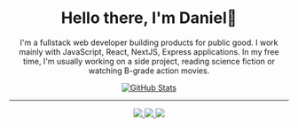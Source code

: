 
<p>
  <h1 align="center">
    <b>Hello there, I'm Daniel👋</b>
  </h1>
  <p align="center">
    I'm a fullstack web developer building products for public good. I work mainly with JavaScript, React, NextJS, Express applications. In my free time, I'm usually working on a side project, reading science fiction or watching B-grade action movies.
  </p>
</p>

<p align="center">
  <a href="https://github.com/danielkhoo">
    <img alt="GitHub Stats" src="https://github-readme-stats.vercel.app/api?username=danielkhoo&show_icons=true&hide=issues&theme=graywhite" />
  </a>
</p>

-----
<p align="center">
  <a href="https://github.com/danielkhoo">
    <img src="https://img.shields.io/badge/github-211F1F?logo=github&logoColor=white&style=for-the-badge" />
  </a>
  <a href="https://danieljkhoo.com">
    <img src="https://img.shields.io/badge/blog-1BC?logo=next.js&logoColor=white&style=for-the-badge" />
  </a>
  <a href="https://www.linkedin.com/in/danieljkhoo">
    <img src="https://img.shields.io/badge/linkedin-0072B1?logo=linkedin&style=for-the-badge" />
  </a>
</p>
